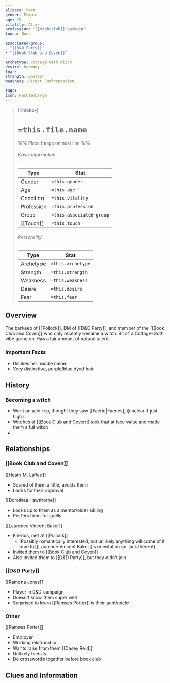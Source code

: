 ```yaml
---
aliases: Gwen
gender: Female
age: 25
vitality: Alive
profession: "[[Nightclub]] barkeep"
touch: None

associated-group:
- "[[D&D Party]]"
- "[[Book Club and Coven]]"

archetype: Cottage-Goth Witch
desire: Harmony
fear: 
strength: Emotion
weakness: Direct Confrontation

tags: 
icon: FasUserLarge
---
```


> [!infobox]
> # `=this.file.name`
> %% Place Image on next line %%
> ###### Basic Information
> Type |  Stat |
> ---|---|
> Gender | `=this.gender` |
> Age | `=this.age` |
> Condition | `=this.vitality` |
> Profession | `=this.profession` |
> Group | `=this.associated-group` |
> [[Touch]] | `=this.touch` |
> ###### Personality
> Type |  Stat |
> ---|---|
> Archetype | `=this.archetype` |
> Strength | `=this.strength` |
> Weakness | `=this.weakness` |
> Desire | `=this.desire` |
> Fear | `=this.fear` |
## Overview
The barkeep of [[Pollock]], DM of [[D&D Party]], and member of the [[Book Club and Coven]] who only recently became a witch. Bit of a Cottage-Goth vibe going on. Has a fair amount of natural talent

### Important Facts
- Dislikes her middle name. 
- Very distinctive, purple/blue dyed hair. 

## History

### Becoming a witch
- Went on acid trip, thought they saw [[Faerie|Faeries]] (unclear if just high)
- Witches of [[Book Club and Coven]] took that at face value and made them a full witch
- 

## Relationships
### [[Book Club and Coven]]
[[Heath M. Laffee]]
- Scared of them a little, avoids them
- Looks for their approval

[[Dorothea Hawthorne]]
- Looks up to them as a mentor/older sibling
- Pesters them for spells

[[Laurence Vincent Baker]]
- Friends, met at [[Pollock]]
	- Possibly romantically interested, but unlikely anything will come of it due to [[Laurence Vincent Baker]]'s orientation (or lack thereof).
- Invited them to [[Book Club and Coven]]
- Also invited them to [[D&D Party]], but they didn't join

### [[D&D Party]]
[[Ramona Jones]]
- Player in D&D campaign
- Doesn't know them super well
- Surprised to learn [[Ramses Porter]] is their aunt/uncle

### Other
[[Ramses Porter]]
- Employer
- Working relationship
- Wants raise from them
[[Casey Reid]]
- Unlikely friends
- Do crosswords together before book club


## Clues and Information
